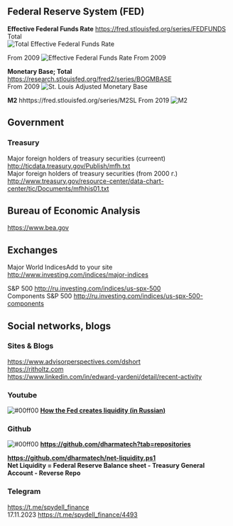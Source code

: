 ## Federal Reserve System (FED)
**Effective Federal Funds Rate** https://fred.stlouisfed.org/series/FEDFUNDS           
Total        
![Total Effective Federal Funds Rate](https://fred.stlouisfed.org/graph/fredgraph.png?g=1aSO3)

From 2009
![Effective Federal Funds Rate From 2009](https://fred.stlouisfed.org/graph/fredgraph.png?g=1bv4s)

      
**Monetary Base; Total** https://research.stlouisfed.org/fred2/series/BOGMBASE                   
From 2009
![St. Louis Adjusted Monetary Base](https://fred.stlouisfed.org/graph/fredgraph.png?g=1bv8o)
      
**M2** hhttps://fred.stlouisfed.org/series/M2SL
From 2019
![M2](https://fred.stlouisfed.org/graph/fredgraph.png?g=1bv8t)                   

## Government
### Treasury
Major foreign holders of treasury securities (curreent) http://ticdata.treasury.gov/Publish/mfh.txt                       
Major foreign holders of treasury securities (from 2000 г.) http://www.treasury.gov/resource-center/data-chart-center/tic/Documents/mfhhis01.txt

## Bureau of Economic Analysis                  
https://www.bea.gov             

## Exchanges
Major World IndicesAdd to your site http://www.investing.com/indices/major-indices             

S&P 500 http://ru.investing.com/indices/us-spx-500                
Components S&P 500 http://ru.investing.com/indices/us-spx-500-components              

## Social networks, blogs
### Sites & Blogs     
https://www.advisorperspectives.com/dshort                 
https://ritholtz.com                      
https://www.linkedin.com/in/edward-yardeni/detail/recent-activity              

   
### Youtube
![#00ff00](https://placehold.co/15x15/00ff00/00ff00.png) **[How the Fed creates liquidity (in Russian)](https://www.youtube.com/watch?v=cOWLf-Vdhmw&t=1980s)**

### Github                
![#00ff00](https://placehold.co/15x15/00ff00/00ff00.png) **https://github.com/dharmatech?tab=repositories**                    

**https://github.com/dharmatech/net-liquidity.ps1**                     
**Net Liquidity = Federal Reserve Balance sheet - Treasury General Account - Reverse Repo**

### Telegram        
https://t.me/spydell_finance          
17.11.2023 https://t.me/spydell_finance/4493             
